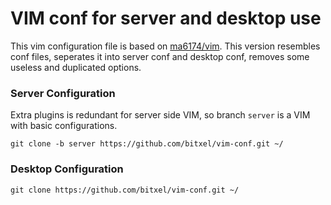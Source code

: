# VIM conf for server and desktop use

This vim configuration file is based on [ma6174/vim](https://github.com/ma6174/vim). This version resembles conf files, seperates it into server conf and desktop conf, removes some useless and duplicated options.

### Server Configuration

Extra plugins is redundant for server side VIM, so branch `server` is a VIM with basic configurations.

```
git clone -b server https://github.com/bitxel/vim-conf.git ~/
```

### Desktop Configuration

```
git clone https://github.com/bitxel/vim-conf.git ~/
```
